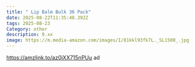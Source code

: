 ```yaml
---
title: " Lip Balm Bulk 36 Pack"
date: 2025-08-22T11:35:48.392Z
tags: 2025-08-23
Category: other
description: 9.xx
image: https://m.media-amazon.com/images/I/81kkl93fk7L._SL1500_.jpg
---
```

https://amzlink.to/az0iXX715nPUu      ad